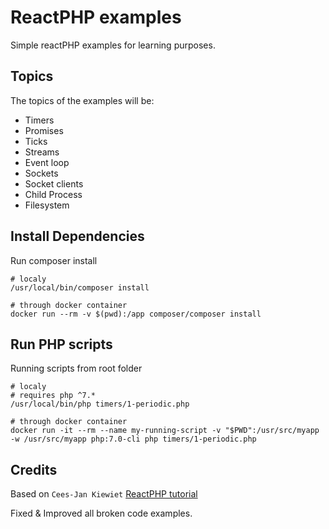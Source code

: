 ReactPHP examples
==================
Simple reactPHP examples for learning purposes.

Topics
------------------
The topics of the examples will be:

* Timers
* Promises
* Ticks
* Streams
* Event loop
* Sockets
* Socket clients
* Child Process
* Filesystem

Install Dependencies
------------------
Run composer install
```
# localy
/usr/local/bin/composer install
    
# through docker container
docker run --rm -v $(pwd):/app composer/composer install
```

Run PHP scripts
------------------
Running scripts from root folder
```
# localy
# requires php ^7.*
/usr/local/bin/php timers/1-periodic.php
    
# through docker container
docker run -it --rm --name my-running-script -v "$PWD":/usr/src/myapp -w /usr/src/myapp php:7.0-cli php timers/1-periodic.php
```

Credits
-------------------
Based on `Cees-Jan Kiewiet` <a href="https://blog.wyrihaximus.net/2015/01/reactphp-introduction/">ReactPHP tutorial</a>

Fixed & Improved all broken code examples.



